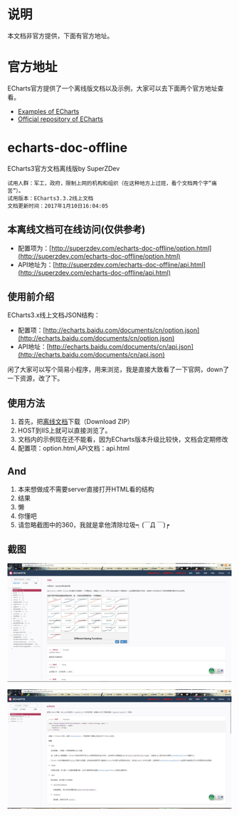 # 说明

本文档非官方提供，下面有官方地址。

# 官方地址

ECharts官方提供了一个离线版文档以及示例，大家可以去下面两个官方地址查看。

- [Examples of ECharts](https://github.com/ecomfe/echarts-examples "Examples of ECharts")
- [Official repository of ECharts](https://github.com/ecomfe/echarts-doc "Official repository of ECharts documentation")
 
# echarts-doc-offline
ECharts3官方文档离线版by SuperZDev

	试用人群：军工，政府，限制上网的机构和组织（在这种地方上过班，看个文档两个字“痛苦”）。
	试用版本：ECharts3.3.2线上文档
	文档更新时间：2017年1月10日16:04:05

## 本离线文档可在线访问(仅供参考)
- 配置项为：[http://superzdev.com/echarts-doc-offline/option.html](http://superzdev.com/echarts-doc-offline/option.html)
- API地址为：[http://superzdev.com/echarts-doc-offline/api.html](http://superzdev.com/echarts-doc-offline/api.html)

## 使用前介绍 ##

ECharts3.x线上文档JSON结构：

- 配置项：[http://echarts.baidu.com/documents/cn/option.json](http://echarts.baidu.com/documents/cn/option.json)
- API地址：[http://echarts.baidu.com/documents/cn/api.json](http://echarts.baidu.com/documents/cn/api.json)

闲了大家可以写个简易小程序，用来浏览，我是直接大致看了一下官网，down了一下资源，改了下。


## 使用方法 ##

1. 首先，把[离线文档](https://github.com/SuperZDev/echarts-doc-offline)下载（Download ZIP）
2. HOST到IIS上就可以直接浏览了。
3. 文档内的示例现在还不能看，因为ECharts版本升级比较快，文档会定期修改
4. 配置项：option.html,APi文档：api.html

## And ##

1. 本来想做成不需要server直接打开HTML看的结构
2. 结果
3. 懒
4. 你懂吧
5. 请忽略截图中的360，我就是拿他清除垃圾┑(￣Д ￣)┍

## 截图 ##

![Options](https://raw.githubusercontent.com/SuperZDev/echarts-doc-offline/master/screenshot/option.png)

![Api](https://raw.githubusercontent.com/SuperZDev/echarts-doc-offline/master/screenshot/api.png)

